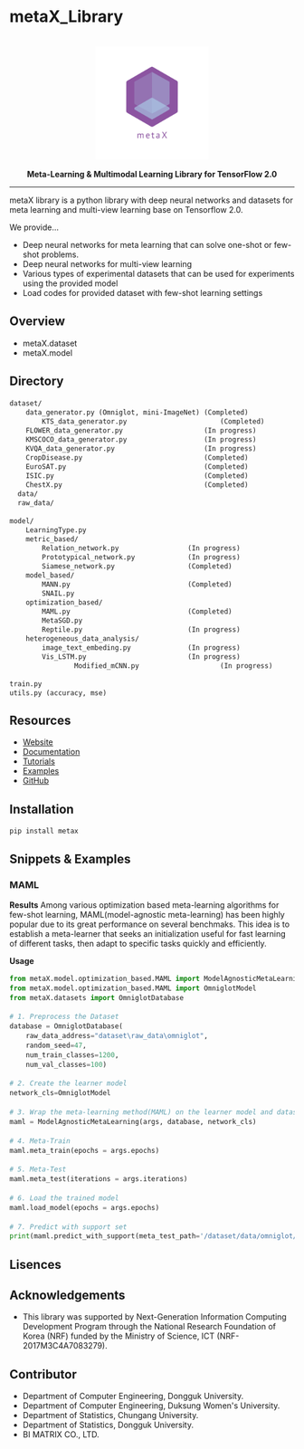# metaX_Library
<p align="center">
    <br>
    <img src="https://raw.githubusercontent.com/DGU-AI-LAB/DGU-AI-LAB.github.io/master/images/logo_transparent.png" width="200">
    <br>
</p>
<p align="center"><strong>Meta-Learning & Multimodal Learning Library for TensorFlow 2.0</strong></p>

-----------------------------------------  
metaX library is a python library with deep neural networks and datasets for meta learning and multi-view learning base on Tensorflow 2.0.

We provide...
- Deep neural networks for meta learning that can solve one-shot or few-shot problems.
- Deep neural networks for multi-view learning
- Various types of experimental datasets that can be used for experiments using the provided model 
- Load codes for provided dataset with few-shot learning settings

## Overview
- metaX.dataset
- metaX.model

## Directory
```
dataset/
	data_generator.py (Omniglot, mini-ImageNet) (Completed)
        KTS_data_generator.py                       (Completed)
	FLOWER_data_generator.py                    (In progress)
	KMSCOCO_data_generator.py                   (In progress)
	KVQA_data_generator.py                      (In progress)
	CropDisease.py                              (Completed)
	EuroSAT.py                                  (Completed)
	ISIC.py                                     (Completed)
 	ChestX.py                                   (Completed)
  data/
  raw_data/
  
model/
	LearningType.py 
	metric_based/
		Relation_network.py                 (In progress)
		Prototypical_network.py             (In progress)
		Siamese_network.py                  (Completed)
	model_based/
		MANN.py                             (Completed)
		SNAIL.py
	optimization_based/
		MAML.py                             (Completed)
		MetaSGD.py
		Reptile.py                          (In progress)
	heterogeneous_data_analysis/
		image_text_embeding.py              (In progress)
		Vis_LSTM.py                         (In progress)
                Modified_mCNN.py                    (In progress)
		
train.py
utils.py (accuracy, mse)
```

## Resources
- [Website](https://dgu-ai-lab.github.io/)
- [Documentation](./metaxdocumentation/documentation)
- [Tutorials](https://dgu-ai-lab.github.io/)
- [Examples](https://dgu-ai-lab.github.io/)
- [GitHub](https://github.com/DGU-AI-LAB/metaX_dev)

## Installation
```bash
pip install metax
```

## Snippets & Examples
### MAML
**Results**
Among various optimization based meta-learning algorithms for few-shot learning, MAML(model-agnostic meta-learning) has been highly popular due to its great performance on several benchmaks. This idea is to establish a meta-learner that seeks an initialization useful for fast learning of different tasks, then adapt to specific tasks quickly and efficiently.

**Usage**
```python
from metaX.model.optimization_based.MAML import ModelAgnosticMetaLearning
from metaX.model.optimization_based.MAML import OmniglotModel
from metaX.datasets import OmniglotDatabase

# 1. Preprocess the Dataset
database = OmniglotDatabase(
    raw_data_address="dataset\raw_data\omniglot",
    random_seed=47,
    num_train_classes=1200,
    num_val_classes=100)

# 2. Create the learner model
network_cls=OmniglotModel

# 3. Wrap the meta-learning method(MAML) on the learner model and dataset
maml = ModelAgnosticMetaLearning(args, database, network_cls)

# 4. Meta-Train
maml.meta_train(epochs = args.epochs)

# 5. Meta-Test
maml.meta_test(iterations = args.iterations)

# 6. Load the trained model
maml.load_model(epochs = args.epochs)

# 7. Predict with support set
print(maml.predict_with_support(meta_test_path='/dataset/data/omniglot/test'))
```
## Lisences

## Acknowledgements
- This library was supported by Next-Generation Information Computing Development Program through the National Research Foundation of Korea (NRF)
funded by the Ministry of Science, ICT (NRF-2017M3C4A7083279).

## Contributor
- Department of Computer Engineering, Dongguk University.
- Department of Computer Engineering, Duksung Women's University.
- Department of Statistics, Chungang University.
- Department of Statistics, Dongguk University.
- BI MATRIX CO., LTD. 



<p>
